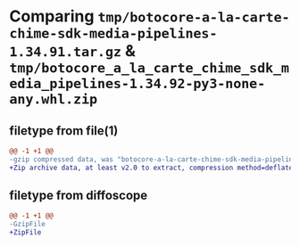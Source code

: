 # Comparing `tmp/botocore-a-la-carte-chime-sdk-media-pipelines-1.34.91.tar.gz` & `tmp/botocore_a_la_carte_chime_sdk_media_pipelines-1.34.92-py3-none-any.whl.zip`

## filetype from file(1)

```diff
@@ -1 +1 @@
-gzip compressed data, was "botocore-a-la-carte-chime-sdk-media-pipelines-1.34.91.tar", last modified: Thu Apr 25 01:03:31 2024, max compression
+Zip archive data, at least v2.0 to extract, compression method=deflate
```

## filetype from diffoscope

```diff
@@ -1 +1 @@
-GzipFile
+ZipFile
```

